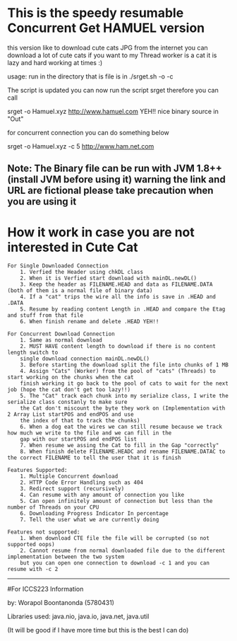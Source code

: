 # This is the speedy resumable Concurrent Get HAMUEL version

this version like to download cute cats JPG from the internet you can download a lot of cute cats if you want to 
my Thread worker is a cat it is lazy and hard working at times :)

usage: run in the directory that is file is in  ./srget.sh -o <output> -c <number of connection> <url>
 
The script is updated you can now run the script srget therefore you can call

srget -o Hamuel.xyz http://www.hamuel.com YEH!! nice binary source in "Out"

for concurrent connection you can do something below

srget -o Hamuel.xyz -c 5 http://www.ham.net.com 

Note: The Binary file can be run with JVM 1.8++ (install JVM before using it)
warning the link and URL are fictional please take precaution when you are using it
--------------------------------
# How it work in case you are not interested in Cute Cat
    For Single Downloaded Connection
        1. Verfied the Header using chkDL class
        2. When it is Verfied start download with mainDL.newDL()
        3. Keep the header as FILENAME.HEAD and data as FILENAME.DATA (both of them is a normal file of binary data)
        4. If a "cat" trips the wire all the info is save in .HEAD and .DATA
        5. Resume by reading content Length in .HEAD and compare the Etag and stuff from that file
        6. When finish rename and delete .HEAD YEH!!
    
    For Concurrent Download Connection
        1. Same as normal download
        2. MUST HAVE content length to download if there is no content length switch to 
        single download connection mainDL.newDL()
        3. Before starting the download split the file into chunks of 1 MB 
        4. Assign "Cats" (Worker) from the pool of "cats" (Threads) to start working on the chunks when the cat 
        finish working it go back to the pool of cats to wait for the next job (hope the cat don't get too lazy!!)
        5. The "Cat" track each chunk into my serialize class, I write the serialize class constanly to make sure
        the Cat don't miscount the byte they work on (Implementation with 2 Array List startPOS and endPOS and use 
        the index of that to track the chunks)
        6. When a dog eat the wires we can still resume because we track how much we write to the file and we can fill in the
        gap with our startPOS and endPOS list
        7. When resume we assing the Cat to fill in the Gap "correctly"
        8. When finish delete FILENAME.HEADC and rename FILENAME.DATAC to the correct FILENAME to tell the user that it is finish
        
    Features Supported:
        1. Multiple Concurrent download
        2. HTTP Code Error Handling such as 404
        3. Redirect support (recursively)
        4. Can resume with any amount of connection you like
        5. Can open infinitely amount of connection but less than the number of Threads on your CPU 
        6. Downloading Progress Indicator In percentage
        7. Tell the user what we are currently doing 
    
    Features not supported:
        1. When download CTE file the file will be corrupted (so not supported oops)
        2. Cannot resume from normal downloaded file due to the different implementation between the two system
        but you can open one connection to download -c 1 and you can resume with -c 2
----------

#For ICCS223 Information

by: Worapol Boontanonda (5780431)

Libraries used: java.nio, java.io, java.net, java.util

(It will be good if I have more time but this is the best I can do)

